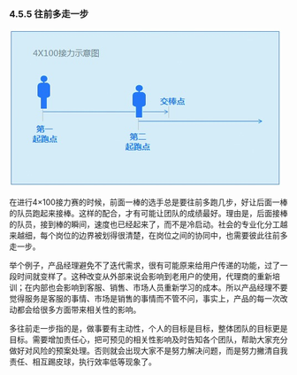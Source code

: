 ### 4.5.5 往前多走一步

![](images/image02083.jpeg)

在进行4×100接力赛的时候，前面一棒的选手总是要往前多跑几步，好让后面一棒的队员跑起来接棒。这样的配合，才有可能让团队的成绩最好。理由是，后面接棒的队员，接到棒的瞬间，速度也已经起来了，而不是冷启动。社会的专业化分工越来越细，每个岗位的边界被划得很清楚，在岗位之间的协同中，也需要彼此往前多走一步。

举个例子，产品经理避免不了迭代需求，很有可能原来给用户传递的功能，过了一段时间就变样了。这种改变从外部来说会影响到老用户的使用，代理商的重新培训；在内部也会影响到客服、销售、市场人员重新学习的成本。所以产品经理不要觉得服务是客服的事情、市场是销售的事情而不管不问，事实上，产品的每一次改动都会给很多方面带来相关性的影响。

多往前走一步指的是，做事要有主动性，个人的目标是目标，整体团队的目标更是目标。需要增加责任心，把可预见的相关性影响及时告知各个团队，帮助大家充分做好对风险的预案处理。否则就会出现大家不是努力解决问题，而是努力撇清自我责任、相互踢皮球，执行效率低等现象了。
